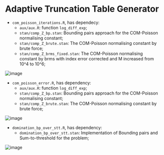 # Adaptive Truncation Table Generator

- `com_poisson_iterations.R`, has dependecy:
  - `aux/aux.R`: function `log_diff_exp`;
  - `stan/comp_Z_bp.stan`: Bounding pairs approach for the COM-Poisson normalising constant;
  - `stan/comp_Z_brute.stan`: The COM-Poisson normalising constant by brute force;
  - `stan/comp_Z_brms_fixed.stan`: The COM-Poisson normalising constant by brms with index error corrected and M increased from 10^4 to 10^6;

![image](https://github.com/user-attachments/assets/f322c6ab-8290-478e-be21-1095ef6d2854)

- `com_poisson_error.R`, has dependency:
  - `aux/aux.R`: function `log_diff_exp`;
  - `stan/comp_Z_bp.stan`: Bounding pairs approach for the COM-Poisson normalising constant;
  - `stan/comp_Z_brute.stan`: The COM-Poisson normalising constant by brute force;

![image](https://github.com/user-attachments/assets/102da055-8e66-4474-bb13-7571f686965e)


- `domination_bp_over_stt.R`, has dependency:
  - `domination_bp_over_stt.stan`: Implementation of Bounding pairs and Sum-to-threshold for the problem;

![image](https://github.com/user-attachments/assets/04113b96-cc48-4d0b-b0f6-c29b9a3098fd)
